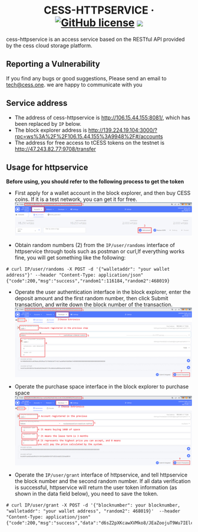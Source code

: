 # <h1 align="center">CESS-HTTPSERVICE &middot; [![GitHub license](https://img.shields.io/badge/license-Apache2-blue)](#LICENSE) <a href=""><img src="https://img.shields.io/badge/golang-%3E%3D1.16-blue.svg" /></a></h1>

cess-httpservice is an access service based on the RESTful API provided by the cess cloud storage platform.

## Reporting a Vulnerability

If you find any bugs or good suggestions, Please send an email to tech@cess.one.
we are happy to communicate with you

## Service address

* The address of cess-httpservice is http://106.15.44.155:8081/, which has been replaced by `IP` below.
* The block explorer address is http://139.224.19.104:3000/?rpc=ws%3A%2F%2F106.15.44.155%3A9948%2F#/accounts
* The address for free access to tCESS tokens on the testnet is http://47.243.82.77:9708/transfer

## Usage for httpservice

**Before using, you should refer to the following process to get the token**

* First apply for a wallet account in the block explorer, and then buy CESS coins. If it is a test network, you can get it for free.
![createAccount](https://github.com/CESSProject/W3F-illustration/blob/main/httpservice/createAccount.PNG)

* Obtain random numbers (2) from the `IP/user/randoms` interface of httpservice through tools such as postman or curl,If everything works fine, you will get something like the following:
```
# curl IP/user/randoms -X POST -d '{"walletaddr": "your wallet address"}' --header "Content-Type: application/json"
{"code":200,"msg":"success","random1":116184,"random2":468019}
```

* Operate the user authentication interface in the block explorer, enter the deposit amount and the first random number, then click Submit transaction, and write down the block number of the transaction.
![userAuth](https://github.com/CESSProject/W3F-illustration/blob/main/httpservice/userAuth.PNG)

* Operate the purchase space interface in the block explorer to purchase space
![purchaseSpace](https://github.com/CESSProject/W3F-illustration/blob/main/httpservice/purchaseSpace.PNG)

* Operate the `IP/user/grant` interface of httpservice, and tell httpservice the block number and the second random number. If all data verification is successful, httpservice will return the user token information (as shown in the data field below), you need to save the token.

```
# curl IP/user/grant -X POST -d '{"blocknumber": your blocknumber, "walletaddr": "your wallet address", "random2": 468019}'  --header "Content-Type: application/json"
{"code":200,"msg":"success","data":"d6sZ2pXKcawXVMko8/JEaZoojuT9Wu7IElcdH9ayoV3neW/AkwGgSd7SZzwTt+Ll+K44DMCH1gOWbOZWu8UjeX0oWq0HoQxfPKguSNa6KMkBzMBYjEnDLZvCwUF7+KzN67zKhE2R9wn6OYsYRrv+KyAsVOGIkJxaP36tZwPAsg67ZsyTIU+O+fO4UXti9cwoWX27tBslbAWMiDyNDtGWKF1ggTueR4GoNSisQmL/jFBz2UhwpD4AH/KWLUaoi8BV+h5OoXbTM/0hRsC+g09z5293Qo+guEKi4fliwQG+0AG9mGQtefilnNkCXXYeuhkhk1NYIbqAVrAmcQt/OCE7kw=="}
```


